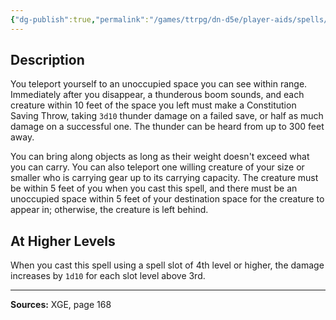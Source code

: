 ```yaml
---
{"dg-publish":true,"permalink":"/games/ttrpg/dn-d5e/player-aids/spells/level-3/thunder-step/","tags":["ttrpg/dnd/5e","verbal","spell"],"noteIcon":""}
---
```



## Description
You teleport yourself to an unoccupied space you can see within range.
Immediately after you disappear, a thunderous boom sounds, and each creature within 10 feet of the space you left must make a Constitution Saving Throw, taking `3d10` thunder damage on a failed save, or half as much damage on a successful one.
The thunder can be heard from up to 300 feet away.

You can bring along objects as long as their weight doesn't exceed what you can carry.
You can also teleport one willing creature of your size or smaller who is carrying gear up to its carrying capacity.
The creature must be within 5 feet of you when you cast this spell, and there must be an unoccupied space within 5 feet of your destination space for the creature to appear in; otherwise, the creature is left behind.

## At Higher Levels
When you cast this spell using a spell slot of 4th level or higher, the damage increases by `1d10` for each slot level above 3rd.

---

**Sources:** XGE, page 168
